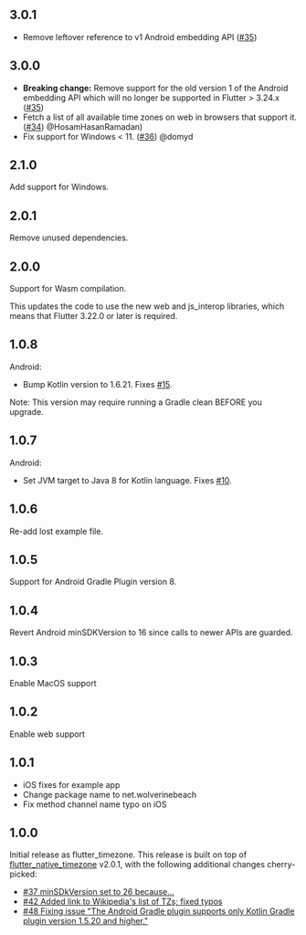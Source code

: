 ## 3.0.1

* Remove leftover reference to v1 Android embedding API ([#35](https://github.com/tjarvstrand/flutter_timezone/issues/35))

## 3.0.0

* **Breaking change:** Remove support for the old version 1 of the Android embedding API which will no longer be
supported in Flutter > 3.24.x ([#35](https://github.com/tjarvstrand/flutter_timezone/issues/35))
* Fetch a list of all available time zones on web in browsers that support it. ([#34](https://github.com/tjarvstrand/flutter_timezone/pull/34)) @HosamHasanRamadan)
* Fix support for Windows < 11. ([#36](https://github.com/tjarvstrand/flutter_timezone/pull/36)) @domyd

## 2.1.0

Add support for Windows.

## 2.0.1

Remove unused dependencies.

## 2.0.0

Support for Wasm compilation.

This updates the code to use the new web and js_interop libraries, which means that Flutter 3.22.0
or later is required.

## 1.0.8

Android:
 - Bump Kotlin version to 1.6.21. Fixes [#15](https://github.com/tjarvstrand/flutter_timezone/issues/15).

Note: This version may require running a Gradle clean BEFORE you upgrade.

## 1.0.7

Android:
- Set JVM target to Java 8 for Kotlin language. Fixes [#10](https://github.com/tjarvstrand/flutter_timezone/issues/10).

## 1.0.6

Re-add lost example file.

## 1.0.5

Support for Android Gradle Plugin version 8.

## 1.0.4

Revert Android minSDKVersion to 16 since calls to newer APIs are guarded.

## 1.0.3

Enable MacOS support

## 1.0.2

Enable web support

## 1.0.1

* iOS fixes for example app
* Change package name to net.wolverinebeach
* Fix method channel name typo on iOS

## 1.0.0

Initial release as flutter_timezone. This release is built on top of 
[flutter_native_timezone](https://github.com/pinkfish/flutter_native_timezone) v2.0.1, with the 
following additional changes cherry-picked:
* [#37 minSDkVersion set to 26 because...](https://github.com/pinkfish/flutter_native_timezone/pull/37)
* [#42 Added link to Wikipedia's list of TZs; fixed typos](https://github.com/pinkfish/flutter_native_timezone/pull/42)
* [#48 Fixing issue "The Android Gradle plugin supports only Kotlin Gradle plugin version 1.5.20 and higher."](https://github.com/pinkfish/flutter_native_timezone/pull/48)
